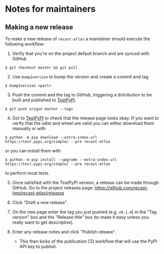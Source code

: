 # Notes for maintainers

## Making a new release

To make a new release of `recast-atlas` a maintainer should execute the following workflow:

1. Verify that you're on the project default branch and are synced with GitHub

```console
$ git checkout master && git pull
```

2. Use `bump2version` to bump the version and create a commit and tag

```console
$ bump2version <part>
```

3. Push the commit and the tag to GitHub, triggering a distribution to be built and published to [TestPyPI](https://test.pypi.org/project/recast-atlas/).

```console
$ git push origin master --tags
```

4. Got to [TestPyPI](https://test.pypi.org/project/recast-atlas/) to check that the release page looks okay. If you want to verify that the sdist and wheel are valid you can either download them manually or with

```console
$ python -m pip download --extra-index-url https://test.pypi.org/simple/ --pre recast-atlas
```

or you can install them with

```console
$ python -m pip install --upgrade --extra-index-url https://test.pypi.org/simple/ --pre recast-atlas
```

to perform local tests.

5. Once satisfied with the TestPyPI version, a release can be made through GitHub. Go to the project releases page: https://github.com/recast-hep/recast-atlas/releases

6. Click "Draft a new release".

7. On the new page enter the tag you just pushed (e.g. `v0.1.0`) in the "Tag version" box and the "Release title" box (to make it easy unless you really want to get descriptive).

8. Enter any release notes and click "Publish release".
   * This then kicks of the publication CD workflow that will use the PyPI API key to publish.
